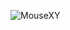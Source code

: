 ![MouseXY](https://user-images.githubusercontent.com/60677625/110773351-f1302b00-825c-11eb-92b2-318fff7600c3.png)

